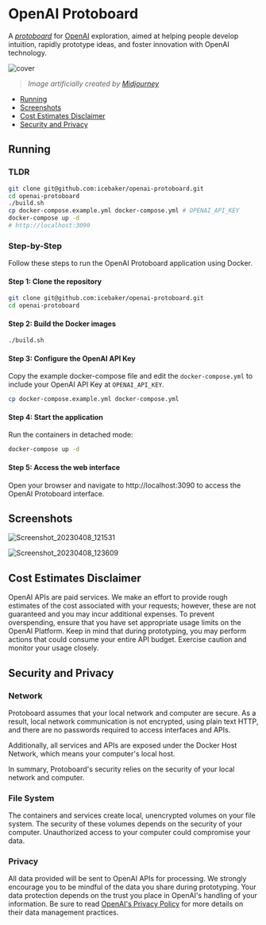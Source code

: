 # OpenAI Protoboard

A [_protoboard_](https://en.wikipedia.org/wiki/Breadboard) for [OpenAI](https://platform.openai.com/overview) exploration, aimed at helping people develop intuition, rapidly prototype ideas, and foster innovation with OpenAI technology.

![cover](https://user-images.githubusercontent.com/113217272/230732022-6b3dbd71-9b81-4a7d-880b-c86f4e054541.jpg)
> _Image artificially created by [Midjourney](https://www.midjourney.com)_


- [Running](#running)
- [Screenshots](#screenshots)
- [Cost Estimates Disclaimer](#cost-estimates-disclaimer)
- [Security and Privacy](#security-and-privacy)
## Running

### TLDR

```sh
git clone git@github.com:icebaker/openai-protoboard.git
cd openai-protoboard
./build.sh
cp docker-compose.example.yml docker-compose.yml # OPENAI_API_KEY
docker-compose up -d
# http://localhost:3090
```

### Step-by-Step

Follow these steps to run the OpenAI Protoboard application using Docker.

#### Step 1: Clone the repository

```sh
git clone git@github.com:icebaker/openai-protoboard.git
cd openai-protoboard
```

#### Step 2: Build the Docker images

```.sh
./build.sh
```

#### Step 3: Configure the OpenAI API Key

Copy the example docker-compose file and edit the `docker-compose.yml` to include your OpenAI API Key at `OPENAI_API_KEY`.


```sh
cp docker-compose.example.yml docker-compose.yml
```

#### Step 4: Start the application
Run the containers in detached mode:

```sh
docker-compose up -d
```

#### Step 5: Access the web interface

Open your browser and navigate to http://localhost:3090 to access the OpenAI Protoboard interface.

## Screenshots

![Screenshot_20230408_121531](https://user-images.githubusercontent.com/113217272/230730039-2dffa63e-7a59-4d45-be1e-719e847aa6e5.png)

![Screenshot_20230408_123609](https://user-images.githubusercontent.com/113217272/230730045-67a58718-1e78-4b4b-8fc7-a3304eb55a79.png)


## Cost Estimates Disclaimer

OpenAI APIs are paid services. We make an effort to provide rough estimates of the cost associated with your requests; however, these are not guaranteed and you may incur additional expenses. To prevent overspending, ensure that you have set appropriate usage limits on the OpenAI Platform. Keep in mind that during prototyping, you may perform actions that could consume your entire API budget. Exercise caution and monitor your usage closely.

## Security and Privacy

### Network

Protoboard assumes that your local network and computer are secure. As a result, local network communication is not encrypted, using plain text HTTP, and there are no passwords required to access interfaces and APIs.

Additionally, all services and APIs are exposed under the Docker Host Network, which means your computer's local host.

In summary, Protoboard's security relies on the security of your local network and computer.

### File System

The containers and services create local, unencrypted volumes on your file system. The security of these volumes depends on the security of your computer. Unauthorized access to your computer could compromise your data.

### Privacy

All data provided will be sent to OpenAI APIs for processing. We strongly encourage you to be mindful of the data you share during prototyping. Your data protection depends on the trust you place in OpenAI's handling of your information. Be sure to read [OpenAI's Privacy Policy](https://openai.com/policies/privacy-policy) for more details on their data management practices.
